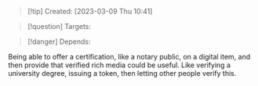 
>[!tip] Created: [2023-03-09 Thu 10:41]

>[!question] Targets: 

>[!danger] Depends: 

Being able to offer a certification, like a notary public, on a digital item, and then provide that verified rich media could be useful.
Like verifying a university degree, issuing a token, then letting other people verify this.